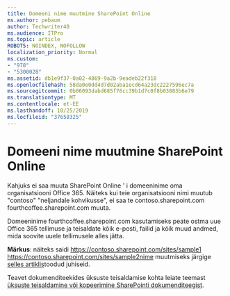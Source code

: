 ```yaml
---
title: Domeeni nime muutmine SharePoint Online
ms.author: pebaum
author: Techwriter40
ms.audience: ITPro
ms.topic: article
ROBOTS: NOINDEX, NOFOLLOW
localization_priority: Normal
ms.custom:
- "978"
- "5300028"
ms.assetid: db1e9f37-0a02-4869-9a2b-9eadeb22f318
ms.openlocfilehash: 58da0e0dd4d7d02aba1ecd64a23dc2227596ec7a
ms.sourcegitcommit: 0b06093dabd685f76cc39b1d7c0f8b03883b6e79
ms.translationtype: MT
ms.contentlocale: et-EE
ms.lasthandoff: 10/25/2019
ms.locfileid: "37658325"
---
```

# <a name="change-domain-name-in-sharepoint-online"></a>Domeeni nime muutmine SharePoint Online

Kahjuks ei saa muuta SharePoint Online ' i domeeninime oma organisatsiooni Office 365. Näiteks kui teie organisatsiooni nimi muutub "contoso" "neljandale kohvikusse", ei saa te contoso.sharepoint.com fourthcoffee.sharepoint.com muuta.
  
Domeeninime fourthcoffee.sharepoint.com kasutamiseks peate ostma uue Office 365 tellimuse ja teisaldate kõik e-posti, failid ja kõik muud andmed, mida soovite uuele tellimusele alles jätta.
  
 **Märkus**: näiteks saidi https://contoso.sharepoint.com/sites/sample1 https://contoso.sharepoint.com/sites/sample2nime muutmiseks järgige [selles artiklis](https://docs.microsoft.com/sharepoint/change-site-address)toodud juhiseid. 
  
Teavet dokumenditeekides üksuste teisaldamise kohta leiate teemast [üksuste teisaldamine või kopeerimine SharePointi dokumenditeegist](https://go.microsoft.com/fwlink/?linkid=2025831).
  